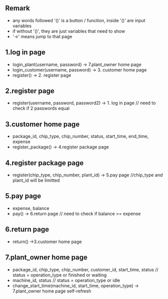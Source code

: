 ## Remark
- any words followed '()' is a button / function, inside '()' are input variables
- if without '()', they are just variables that need to show 
- '->' means jump to that page

## 1.log in page
- login_plant(username, password) -> 7.plant_owner home page
- login_customer(username, password) -> 3. customer home page
- register() -> 2. register page

## 2.register page
- register(username, password, password2) -> 1. log in page    // need to check if 2 passwords equal
  
## 3.customer home page
- package_id, chip_type, chip_number, status, start_time, end_time, expense
- register_package() -> 4.register package page

## 4.register package page
- register(chip_type, chip_number, plant_id) -> 5.pay page    //chip_type and plant_id will be limitted

## 5.pay page
- expense, balance 
- pay() -> 6.return page    // need to check if balance >= expense

## 6.return page
- return() ->3.customer home page 

## 7.plant_owner home page
- package_id, chip_type, chip_number, customer_id, start_time, status    // status = operation_type or finished or waiting
- machine_id, status    // status = operation_type or idle
- change_start_time(machine_id, start_time, operation_type) -> 7.plant_owner home page self-refresh



  
